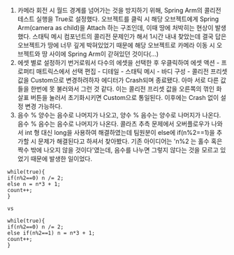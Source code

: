 1. 카메라 회전 시 월드 경계를 넘어가는 것을 방지하기 위해, Spring Arm의 콜리전 테스트 실행을 True로 설정했다. 오브젝트를 클릭 시 해당 오브젝트에게 Spring Arm(camera as child)을 Attach 하는 구조인데, 이때 땅에 처박히는 현상이 발생했다.
   스태틱 메시 컴포넌트의 콜리전 문제인가 해서 1시간 내내 찾았는데 결국 답은 오브젝트가 땅에 너무 깊게 박혀있었기 때문에 해당 오브젝트로 카메라 이동 시 오브젝트와 땅 사이에 Spring Arm이 갇혀있던 것이다(...)
2. 에셋 별로 설정하기 번거로워서 다수의 에셋을 선택한 후 우클릭하여 에셋 액션 - 프로퍼티 매트릭스에서 선택 편집 - 디테일 - 스태틱 메시 - 바디 구성 - 콜리전 프리셋 값을 Custom으로 변경하려하자 에디터가 Crash되며 종료됐다. 아마 서로 다른 값들을 한번에 못 불러와서 그런 것 같다.
   이는 콜리전 프리셋 값을 오른쪽의 꺾인 화살표 버튼을 눌러서 초기화시키면 Custom으로 통일된다. 이후에는 Crash 없이 설정 변경 가능하다.
3. 음수 % 양수는 음수로 나머지가 나오고, 양수 % 음수는 양수로 나머지가 나온다. 음수 % 음수는 음수로 나머지가 나온다. 콜라츠 추측 문제에서 오버플로우가 나와서 int 형 대신 long을 사용하여 해결하였는데 팀원분이 else에 if(n%2==1)을 추가할 시 문제가 해결된다고 하셔서 찾아봤다. 기존 아이디어는 'n%2 는 홀수 혹은 짝수 밖에 나오지 않을 것이다'였는데, 음수를 나누면 그렇지 않다는 것을 모르고 있었기 때문에 발생한 일이었다.
```
while(true){
if(n%2==0) n /= 2;
else n = n*3 + 1;
count++;
}

vs

while(true){
if(n%2==0) n /= 2;
else if(n%2==1) n = n*3 + 1;
count++;
}
```
